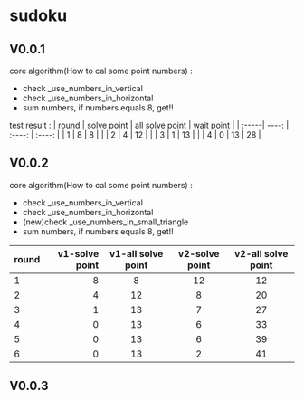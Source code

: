 # sudoku

## V0.0.1

core algorithm(How to cal some point numbers) :
* check _use_numbers_in_vertical
* check _use_numbers_in_horizontal
* sum numbers, if numbers equals 8, get!!

test result :
| round | solve point | all solve point | wait point |
| :-----| ----: | :----: | :----: |
| 1 | 8 | 8 | |
| 2 | 4 | 12 | |
| 3 | 1 | 13 | |
| 4 | 0 | 13 | 28 |

## V0.0.2
core algorithm(How to cal some point numbers) :
* check _use_numbers_in_vertical
* check _use_numbers_in_horizontal
* (new)check _use_numbers_in_small_triangle
* sum numbers, if numbers equals 8, get!!

| round | v1-solve point | v1-all solve point | v2-solve point | v2-all solve point|
| :-----| ----: | :----: | :----: | :----: |
| 1 | 8 | 8 | 12|12 |
| 2 | 4 | 12 | 8|20 |
| 3 | 1 | 13 | 7|27 |
| 4 | 0 | 13 |  6|33 |
| 5 | 0 | 13 |  6|39 |
| 6 | 0 | 13 |  2|41 |

## V0.0.3
